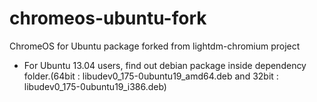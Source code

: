 chromeos-ubuntu-fork
====================

ChromeOS for Ubuntu package forked from lightdm-chromium project

- For Ubuntu 13.04 users, find out debian package inside dependency folder.(64bit : libudev0_175-0ubuntu19_amd64.deb and 32bit : libudev0_175-0ubuntu19_i386.deb)

